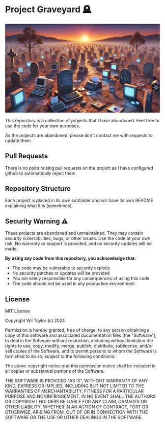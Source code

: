 # Project Graveyard 🪦
<p align="center">
  <img src="assets/logo.png" alt="Project Graveyard Logo">
</p>
This repository is a collection of projects that I have abandoned. Feel free to use the code for your own purposes.

As the projects are abandoned, please don't contact me with requests to update them.

## Pull Requests
There is no point raising pull requests on the project as I have configured github to automatically reject them.

## Repository Structure
Each project is placed in its own subfolder and will have its own README explaining what it is (sometimes).

## Security Warning ⚠️

These projects are abandoned and unmaintained. They may contain security vulnerabilities, bugs, or other issues. Use the code at your own risk. No warranty or support is provided, and no security updates will be made.

**By using any code from this repository, you acknowledge that:**
- The code may be vulnerable to security exploits
- No security patches or updates will be provided
- You are solely responsible for any consequences of using this code
- The code should not be used in any production environment

## License

MIT License

Copyright Wil Taylor (c) 2024

Permission is hereby granted, free of charge, to any person obtaining a copy
of this software and associated documentation files (the "Software"), to deal
in the Software without restriction, including without limitation the rights
to use, copy, modify, merge, publish, distribute, sublicense, and/or sell
copies of the Software, and to permit persons to whom the Software is
furnished to do so, subject to the following conditions:

The above copyright notice and this permission notice shall be included in all
copies or substantial portions of the Software.

THE SOFTWARE IS PROVIDED "AS IS", WITHOUT WARRANTY OF ANY KIND, EXPRESS OR
IMPLIED, INCLUDING BUT NOT LIMITED TO THE WARRANTIES OF MERCHANTABILITY,
FITNESS FOR A PARTICULAR PURPOSE AND NONINFRINGEMENT. IN NO EVENT SHALL THE
AUTHORS OR COPYRIGHT HOLDERS BE LIABLE FOR ANY CLAIM, DAMAGES OR OTHER
LIABILITY, WHETHER IN AN ACTION OF CONTRACT, TORT OR OTHERWISE, ARISING FROM,
OUT OF OR IN CONNECTION WITH THE SOFTWARE OR THE USE OR OTHER DEALINGS IN THE
SOFTWARE.